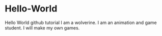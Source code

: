 # Hello-World
Hello World github tutorial
I am a wolverine. I am an animation and game student. I will make my own games.
